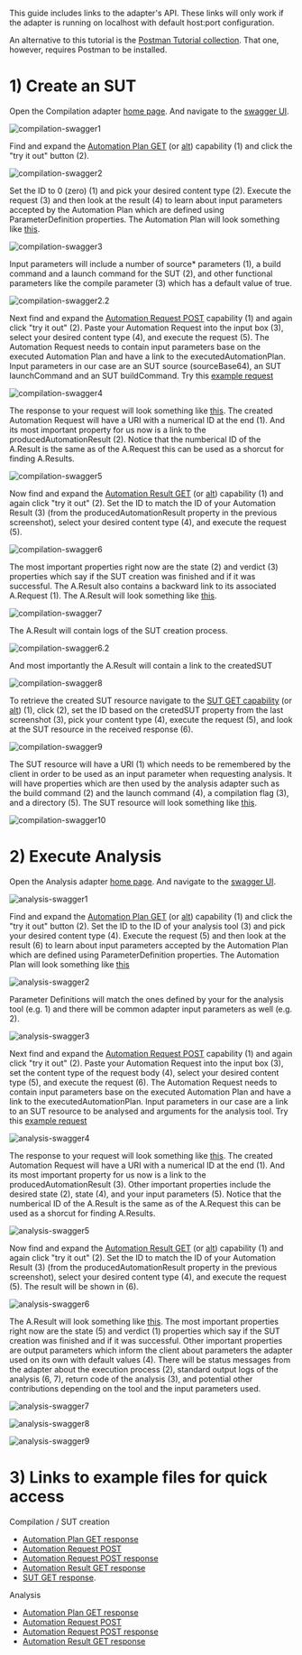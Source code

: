 This guide includes links to the adapter's API. These links will only work if the adapter is running on localhost with default host:port configuration.

An alternative to this tutorial is the [Postman Tutorial collection](https://pajda.fit.vutbr.cz/verifit/oslc-generic-analysis/-/blob/master/tutorials/Tutorial.postman_collection.json). That one, however, requires Postman to be installed.

# 1) Create an SUT
Open the Compilation adapter [home page](http://localhost:8081/compilation/). And navigate to the [swagger UI](http://localhost:8081/compilation/swagger-ui/index.jsp).

![compilation-swagger1](uploads/a2de0be031fc4162abe22a2aa17dec4f/compilation-swagger1.png)

Find and expand the [Automation Plan GET](http://localhost:8081/compilation/swagger-ui/index.jsp#/Web%20Service%20for%20%7BAutomationPlan%7D/getAutomationPlanCompact) (or [alt](http://localhost:8081/compilation/swagger-ui/index.jsp#/Web%20Service%20for%20%7BAutomationPlan%7D/getAutomationPlanAsHtml)) capability (1) and click the "try it out" button (2).

![compilation-swagger2](uploads/6e4c79fa98b03f64041b0f65105bb3b5/compilation-swagger2.png)

Set the ID to 0 (zero) (1) and pick your desired content type (2). Execute the request (3) and then look at the result (4) to learn about input parameters accepted by the Automation Plan which are defined using ParameterDefinition properties. The Automation Plan will look something like [this](uploads/d3e82b34202164d279849cd1ac8cce43/compilation-autoplan.xml).

![compilation-swagger3](uploads/6b7f817086eff2d238907ad31a41b047/compilation-swagger3.png)

Input parameters will include a number of source* parameters (1), a build command and a launch command for the SUT (2), and other functional parameters like the compile parameter (3) which has a default value of true.

![compilation-swagger2.2](uploads/ecf83d348564c0b4e34e82383cda0e30/compilation-swagger2.2.png)

Next find and expand the [Automation Request POST](http://localhost:8081/compilation/swagger-ui/index.jsp#/OSLC%20Service%20for%20%7BAutomationPlan%2C%20AutomationRequest%2C%20AutomationResult%2C%20SUT%7D/createAutomationRequest) capability (1) and again click "try it out" (2). Paste your Automation Request into the input box (3), select your desired content type (4), and execute the request (5). The Automation Request needs to contain input parameters base on the executed Automation Plan and have a link to the executedAutomationPlan. Input parameters in our case are an SUT source (sourceBase64), an SUT launchCommand and an SUT buildCommand.
Try this [example request](uploads/0763b59c1db76494f087bf969a1a548c/compilation-request.xml)

![compilation-swagger4](uploads/b8251f36d855d43d528bc861b693c659/compilation-swagger4.png)

The response to your request will look something like [this](uploads/21d098461c9d34314934ec665e198181/compilation-request-response.xml). The created Automation Request will have a URI with a numerical ID at the end (1). And its most important property for us now is a link to the producedAutomationResult (2). Notice that the numberical ID of the A.Result is the same as of the A.Request this can be used as a shorcut for finding A.Results. 

![compilation-swagger5](uploads/6aaecdd51fb8aafcb1b25726d48d4c62/compilation-swagger5.png)

Now find and expand the [Automation Result GET](http://localhost:8081/compilation/swagger-ui/index.jsp#/Web%20Service%20for%20%7BAutomationResult%7D/getAutomationResultCompact) (or [alt](http://localhost:8081/compilation/swagger-ui/index.jsp#/Web%20Service%20for%20%7BAutomationPlan%7D/getAutomationResultAsHtml)) capability (1) and again click "try it out" (2). Set the ID to match the ID of your Automation Result (3) (from the producedAutomationResult property in the previous screenshot), select your desired content type (4), and execute the request (5).

![compilation-swagger6](uploads/0dfb89790758486086e06a5af3a9bbc4/compilation-swagger6.png)

The most important properties right now are the state (2) and verdict (3) properties which say if the SUT creation was finished and if it was successful. The A.Result also contains a backward link to its associated A.Request (1). The A.Result will look something like [this](uploads/671303c9e6e6bc66820800801b0a7abc/compilation-result.xml).

![compilation-swagger7](uploads/81ec13467bd156458e5abb15ffce516d/compilation-swagger7.png)

The A.Result will contain logs of the SUT creation process.

![compilation-swagger6.2](uploads/0701b1a36e3f5f365c12d3390f6849a3/compilation-swagger6.2.png)

And most importantly the A.Result will contain a link to the createdSUT

![compilation-swagger8](uploads/a79f28aef51cce64da32d57d3f225d65/compilation-swagger8.png)

To retrieve the created SUT resource navigate to the [SUT GET capability](http://localhost:8081/compilation/swagger-ui/index.jsp#/Web%20Service%20for%20%7BSUT%7D/getSUTCompact) (or [alt](http://localhost:8081/compilation/swagger-ui/index.jsp#/Web%20Service%20for%20%7BSUT%7D/getSUTAsHtml)) (1), click (2), set the ID based on the cretedSUT property from the last screenshot (3), pick your content type (4), execute the request (5), and look at the SUT resource in the received response (6).

![compilation-swagger9](uploads/8c901a9fd22570aed484b304e8baf17e/compilation-swagger9.png)

The SUT resource will have a URI (1) which needs to be remembered by the client in order to be used as an input parameter when requesting analysis. It will have properties which are then used by the analysis adapter such as the build command (2) and the launch command (4), a compilation flag (3), and a directory (5). The SUT resource will look something like [this](uploads/41e517e03bb10279a2790e61aff93ada/compilation-sut.xml).

![compilation-swagger10](uploads/6a73978db08a2f1536d43419b14981f6/compilation-swagger10.png)










# 2) Execute Analysis
Open the Analysis adapter [home page](http://localhost:8080/analysis/). And navigate to the [swagger UI](http://localhost:8080/analysis/swagger-ui/index.jsp).

![analysis-swagger1](uploads/c6ac530008a108777d45c17aebe3272c/analysis-swagger1.png)

Find and expand the [Automation Plan GET](http://localhost:8080/analysis/swagger-ui/index.jsp#/Web%20Service%20for%20%7BAutomationPlan%7D/getAutomationPlanCompact) (or [alt](http://localhost:8080/analysis/swagger-ui/index.jsp#/Web%20Service%20for%20%7BAutomationPlan%7D/getAutomationPlanAsHtml)) capability (1) and click the "try it out" button (2). Set the ID to the ID of your analysis tool (3) and pick your desired content type (4). Execute the request (5) and then look at the result (6) to learn about input parameters accepted by the Automation Plan which are defined using ParameterDefinition properties. The Automation Plan will look something like [this](uploads/4b1fa16a7dcfd6921ec8626300472ec7/analysis-autoplan.xml) 

![analysis-swagger2](uploads/1ab4b589c24fd5b48d1935046c647b46/analysis-swagger2.png)

Parameter Definitions will match the ones defined by your for the analysis tool (e.g. 1) and there will be common adapter input parameters as well (e.g. 2).

![analysis-swagger3](uploads/1d5030a4d759831f8d4718491f75badf/analysis-swagger3.png)

Next find and expand the [Automation Request POST](http://localhost:8080/analysis/swagger-ui/index.jsp#/OSLC%20Service%20for%20%7BAutomationPlan%2C%20AutomationRequest%2C%20AutomationResult%2C%20Contribution%7D/createAutomationRequest) capability (1) and again click "try it out" (2). Paste your Automation Request into the input box (3), set the content type of the request body (4), select your desired content type (5), and execute the request (6). The Automation Request needs to contain input parameters base on the executed Automation Plan and have a link to the executedAutomationPlan. Input parameters in our case are a link to an SUT resource to be analysed and arguments for the analysis tool.
Try this [example request](uploads/f4a48562203a9766d6095c98403a9b9d/analysis-request.xml)

![analysis-swagger4](uploads/4de592c13518f7d71860dc40342e390a/analysis-swagger4.png)

The response to your request will look something like [this](uploads/f0c4684419a2f4b548d82c0863c61b99/analysis-request-response.xml). The created Automation Request will have a URI with a numerical ID at the end (1). And its most important property for us now is a link to the producedAutomationResult (3). Other important properties include the desired state (2), state (4), and your input parameters (5). Notice that the numberical ID of the A.Result is the same as of the A.Request this can be used as a shorcut for finding A.Results. 

![analysis-swagger5](uploads/5f247bfa9cf673cbe60193bab5ecac1f/analysis-swagger5.png)

Now find and expand the [Automation Result GET](http://localhost:8080/analysis/swagger-ui/index.jsp#/Web%20Service%20for%20%7BAutomationResult%7D/getAutomationResultCompact) (or [alt](http://localhost:8080/analysis/swagger-ui/index.jsp#/Web%20Service%20for%20%7BAutomationResult%7D/getAutomationResultAsHtml)) capability (1) and again click "try it out" (2). Set the ID to match the ID of your Automation Result (3) (from the producedAutomationResult property in the previous screenshot), select your desired content type (4), and execute the request (5). The result will be shown in (6).

![analysis-swagger6](uploads/bdd05ad243e4a89490cae1b49b080b40/analysis-swagger6.png)

The A.Result will look something like [this](uploads/7ce9c817c99b42374a568313c94751bf/analysis-result.xml). The most important properties right now are the state (5) and verdict (1) properties which say if the SUT creation was finished and if it was successful. Other important properties are output parameters which inform the client about parameters the adapter used on its own with default values (4). There will be status messages from the adapter about the execution process (2), standard output logs of the analysis (6, 7), return code of the analysis (3), and potential other contributions depending on the tool and the input parameters used.

![analysis-swagger7](uploads/f91b9394408a66f62e60f05cba138f0d/analysis-swagger7.png)

![analysis-swagger8](uploads/1bc3f4f7164e6aa89f63f5925a386f5a/analysis-swagger8.png)

![analysis-swagger9](uploads/84ee2e55f7374ebc8ace04c94e552651/analysis-swagger9.png)


# 3) Links to example files for quick access
Compilation / SUT creation
- [Automation Plan GET response](uploads/d3e82b34202164d279849cd1ac8cce43/compilation-autoplan.xml)
- [Automation Request POST](uploads/0763b59c1db76494f087bf969a1a548c/compilation-request.xml)
- [Automation Request POST response](uploads/21d098461c9d34314934ec665e198181/compilation-request-response.xml)
- [Automation Result GET response](uploads/671303c9e6e6bc66820800801b0a7abc/compilation-result.xml)
- [SUT GET response](uploads/41e517e03bb10279a2790e61aff93ada/compilation-sut.xml).

Analysis
- [Automation Plan GET response](uploads/4b1fa16a7dcfd6921ec8626300472ec7/analysis-autoplan.xml) 
- [Automation Request POST](uploads/f4a48562203a9766d6095c98403a9b9d/analysis-request.xml)
- [Automation Request POST response](uploads/f0c4684419a2f4b548d82c0863c61b99/analysis-request-response.xml)
- [Automation Result GET response](uploads/7ce9c817c99b42374a568313c94751bf/analysis-result.xml)